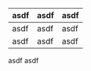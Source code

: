 | asdf | asdf | asdf |
| ---- | ---- | ---- |
| asdf | asdf | asdf |
| asdf | asdf | asdf |
  asdf
asdf